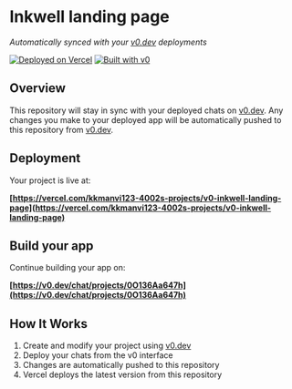 # Inkwell landing page

*Automatically synced with your [v0.dev](https://v0.dev) deployments*

[![Deployed on Vercel](https://img.shields.io/badge/Deployed%20on-Vercel-black?style=for-the-badge&logo=vercel)](https://vercel.com/kkmanvi123-4002s-projects/v0-inkwell-landing-page)
[![Built with v0](https://img.shields.io/badge/Built%20with-v0.dev-black?style=for-the-badge)](https://v0.dev/chat/projects/0O136Aa647h)

## Overview

This repository will stay in sync with your deployed chats on [v0.dev](https://v0.dev).
Any changes you make to your deployed app will be automatically pushed to this repository from [v0.dev](https://v0.dev).

## Deployment

Your project is live at:

**[https://vercel.com/kkmanvi123-4002s-projects/v0-inkwell-landing-page](https://vercel.com/kkmanvi123-4002s-projects/v0-inkwell-landing-page)**

## Build your app

Continue building your app on:

**[https://v0.dev/chat/projects/0O136Aa647h](https://v0.dev/chat/projects/0O136Aa647h)**

## How It Works

1. Create and modify your project using [v0.dev](https://v0.dev)
2. Deploy your chats from the v0 interface
3. Changes are automatically pushed to this repository
4. Vercel deploys the latest version from this repository
